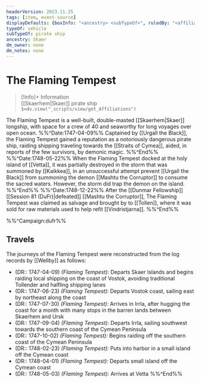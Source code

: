 ```yaml
---
headerVersion: 2023.11.25
tags: [item, event-source]
displayDefaults: {boxInfo: "<ancestry> <subTypeOf>", ruledBy: "<affiliationtitle:t>: <name> <(of )primary>"}
typeOf: vehicle
subTypeOf: pirate ship
ancestry: Skaer
dm_owner: none
dm_notes: none
---
```

# The Flaming Tempest
>[!info]+ Information  
> [[Skaerhem|Skaer]] pirate ship  
> `$=dv.view("_scripts/view/get_Affiliations")`

The Flaming Tempest is a well-built, double-masted [[Skaerhem|Skaer]] longship, with space for a crew of 40 and seaworthy for long voyages over open ocean. 
%%^Date:1747-04-09%%
Captained by [[Urgall the Black]], the Flaming Tempest gained a reputation as a notoriously dangerous pirate ship, raiding shipping traveling towards the [[Straits of Cymea]], aided, in reports of the few survivors, by demonic magic. 
%%^End%%
%%^Date:1748-05-22%%
When the Flaming Tempest docked at the holy island of [[Vetta]], it was partially destroyed in the storm that was summoned by [[Kaikkea]], in an unsuccessful attempt prevent [[Urgall the Black]] from summoning the demon [[Mashtu the Corruptor]] to consume the sacred waters. However, the storm did trap the demon on the island. 
%%^End%%
%%^Date:1748-12-22%%
After the [[Dunmar Fellowship]] [[Session 81 (DuFr)|defeated]] [[Mashtu the Corruptor]], The Flaming Tempest was claimed as salvage and brought by to [[Tollen]], where it was sold for raw materials used to help refit [[Vindristjarna]]. 
%%^End%%

%%^Campaign:dufr%%
## Travels
The journeys of the Flaming Tempest were reconstructed from the log records by [[Wellby]] as follows:
- (DR:: 1747-04-09) *(Flaming Tempest):* Departs Skaer Islands and begins raiding local shipping on the coast of Vostok, avoiding traditional Tollender and halfling shipping lanes
- (DR:: 1747-06-23) *(Flaming Tempest):* Departs Vostok coast, sailing east by northeast along the coast
- (DR:: 1747-07-30) *(Flaming Tempest):* Arrives in Irrla, after hugging the coast for a month with many stops in the barren lands between Skaerhem and Ursk
- (DR:: 1747-09-04) *(Flaming Tempest):* Departs Irrla, sailing southwest towards the southern coast of the Cymean Peninsula
- (DR:: 1747-10-02) *(Flaming Tempest):* Begins raiding off the southern coast of the Cymean Peninsula
- (DR:: 1748-02-23) *(Flaming Tempest):* Puts into harbor in a small island off the Cymean coast
- (DR:: 1748-04-01) *(Flaming Tempest):* Departs small island off the Cymean coast
- (DR:: 1748-05-03) *(Flaming Tempest):* Arrives at Vetta
%%^End%%